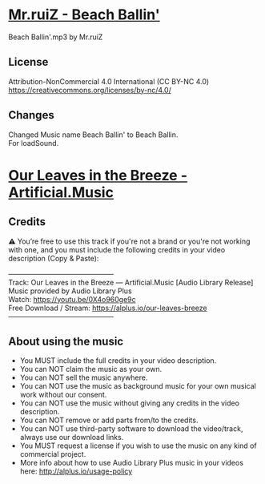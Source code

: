 # [Mr.ruiZ - Beach Ballin'](https://freemusicarchive.org/music/mrruiz/winter-haze-summer-daze/beach-ballinmp3)

Beach Ballin'.mp3 by Mr.ruiZ

## License
Attribution-NonCommercial 4.0 International (CC BY-NC 4.0)
https://creativecommons.org/licenses/by-nc/4.0/



## Changes
Changed Music name Beach Ballin' to Beach Ballin. \
For loadSound.


# [Our Leaves in the Breeze - Artificial.Music](https://alplus.io/our-leaves-breeze)

## Credits

⚠️ You’re free to use this track if you're not a brand or you're not working with one, and you must include the following credits in your video description (Copy & Paste):

–––––––––––––––––––––––––––––– \
Track: Our Leaves in the Breeze — Artificial.Music [Audio Library Release] \
Music provided by Audio Library Plus \
Watch: https://youtu.be/0X4o960ge9c \
Free Download / Stream: https://alplus.io/our-leaves-breeze \
––––––––––––––––––––––––––––––

## About using the music
- You MUST include the full credits in your video description.
- You can NOT claim the music as your own.
- You can NOT sell the music anywhere.
- You can NOT use the music as background music for your own musical work without our consent.
- You can NOT use the music without giving any credits in the video description.
- You can NOT remove or add parts from/to the credits.
- You can NOT use third-party software to download the video/track, always use our download links.
- You MUST request a license if you wish to use the music on any kind of commercial project.
- More info about how to use Audio Library Plus music in your videos here: http://alplus.io/usage-policy